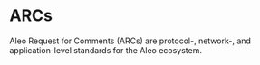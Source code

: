 # ARCs

Aleo Request for Comments (ARCs) are protocol-, network-, and application-level standards for the Aleo ecosystem.

